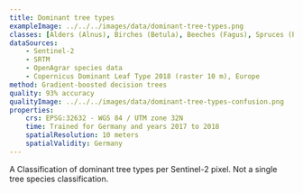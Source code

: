 ```yaml
---
title: Dominant tree types
exampleImage: ../../../images/data/dominant-tree-types.png
classes: [Alders (Alnus), Birches (Betula), Beeches (Fagus), Spruces (Picea), Pines (Pinus), Oaks (Quercus), Treeless (no_tree), Other conifers (other_coniferous), Other deciduous trees (other_deciduous)]
dataSources:
    - Sentinel-2
    - SRTM
    - OpenAgrar species data
    - Copernicus Dominant Leaf Type 2018 (raster 10 m), Europe
method: Gradient-boosted decision trees
quality: 93% accuracy
qualityImage: ../../../images/data/dominant-tree-types-confusion.png
properties:
    crs: EPSG:32632 - WGS 84 / UTM zone 32N
    time: Trained for Germany and years 2017 to 2018
    spatialResolution: 10 meters
    spatialValidity: Germany
---
```


A Classification of dominant tree types per Sentinel-2 pixel. Not a single tree species classification.
